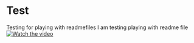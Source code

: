 # Test
Testing for playing with readmefiles
I am testing playing with readme file
[![Watch the video](https://img.youtube.com/vi/ZOJVUBcJd14/0.jpg)](https://www.youtube.com/watch?v=ZOJVUBcJd14)
 

